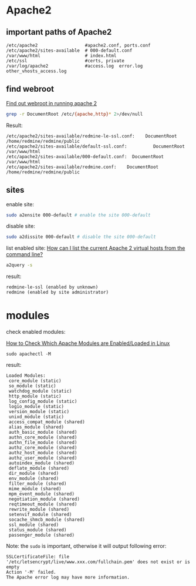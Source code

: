 # Apache2
## important paths of Apache2
```
/etc/apache2                  #apache2.conf, ports.conf
/etc/apache2/sites-available  # 000-default.conf
/var/www/html                 # index.html
/etc/ssl                      #certs, private
/var/log/apache2              #access.log  error.log  other_vhosts_access.log
```

## find webroot
[Find out webroot in running apache 2](https://stackoverflow.com/questions/27232596/find-out-webroot-in-running-apache-2)

```sh
grep -r DocumentRoot /etc/{apache,http}* 2>/dev/null
```
Result:

```
/etc/apache2/sites-available/redmine-le-ssl.conf:    DocumentRoot /home/redmine/redmine/public
/etc/apache2/sites-available/default-ssl.conf:          DocumentRoot /var/www/html
/etc/apache2/sites-available/000-default.conf:  DocumentRoot /var/www/html
/etc/apache2/sites-available/redmine.conf:    DocumentRoot /home/redmine/redmine/public
```

## sites

enable site:
```sh
sudo a2ensite 000-default # enable the site 000-default
```

disable site:
```sh
sudo a2dissite 000-default # disable the site 000-default
```

list enabled site:
[How can I list the current Apache 2 virtual hosts from the command line?](https://serverfault.com/questions/742352/how-can-i-list-the-current-apache-2-virtual-hosts-from-the-command-line)
```sh
a2query -s
```
result:
```
redmine-le-ssl (enabled by unknown)
redmine (enabled by site administrator)
```

# modules
check enabled modules:

[How to Check Which Apache Modules are Enabled/Loaded in Linux](https://www.tecmint.com/check-apache-modules-enabled/)
```
sudo apachectl -M
```
result:
```
Loaded Modules:
 core_module (static)
 so_module (static)
 watchdog_module (static)
 http_module (static)
 log_config_module (static)
 logio_module (static)
 version_module (static)
 unixd_module (static)
 access_compat_module (shared)
 alias_module (shared)
 auth_basic_module (shared)
 authn_core_module (shared)
 authn_file_module (shared)
 authz_core_module (shared)
 authz_host_module (shared)
 authz_user_module (shared)
 autoindex_module (shared)
 deflate_module (shared)
 dir_module (shared)
 env_module (shared)
 filter_module (shared)
 mime_module (shared)
 mpm_event_module (shared)
 negotiation_module (shared)
 reqtimeout_module (shared)
 rewrite_module (shared)
 setenvif_module (shared)
 socache_shmcb_module (shared)
 ssl_module (shared)
 status_module (shared)
 passenger_module (shared)
```

Note: the `sudo` is important, otherwise it will output following error:
```
SSLCertificateFile: file '/etc/letsencrypt/live/www.xxx.com/fullchain.pem' does not exist or is empty
Action '-M' failed.
The Apache error log may have more information.
```
